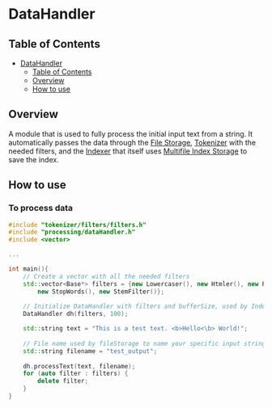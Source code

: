 # DataHandler
## Table of Contents
<!-- TOC -->
* [DataHandler](#datahandler)
  * [Table of Contents](#table-of-contents)
  * [Overview](#overview)
  * [How to use](#how-to-use)
<!-- TOC -->
## Overview
A module that is used to fully process the initial input text from a string. 
It automatically passes the data through the [File Storage](fileStorage.md), [Tokenizer](tokenizer.md) with the needed filters,
and the [Indexer](indexer.md) that itself uses [Multifile Index Storage](multiFileIndexStorage.md) to save the index.

## How to use

### To process data
```c++
#include "tokenizer/filters/filters.h"
#include "processing/dataHandler.h"
#include <vector>

...

int main(){
    // Create a vector with all the needed filters
    std::vector<Base*> filters = {new Lowercaser(), new Htmler(), new Punctuator(), 
        new StopWords(), new StemFilter()};
    
    // Initialize DataHandler with filters and bufferSize, used by Indexer
    DataHandler dh(filters, 100);

    std::string text = "This is a test text. <b>Hello<\b> World!";
    
    // File name used by fileStorage to name your specific input string in its metadata
    std::string filename = "test_output";
    
    dh.processText(text, filename);
    for (auto filter : filters) {
        delete filter;
    }
}
```